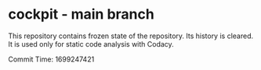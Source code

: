 # cockpit - main branch

This repository contains frozen state of the repository.
Its history is cleared. It is used only for static code
analysis with Codacy.

Commit Time: 1699247421